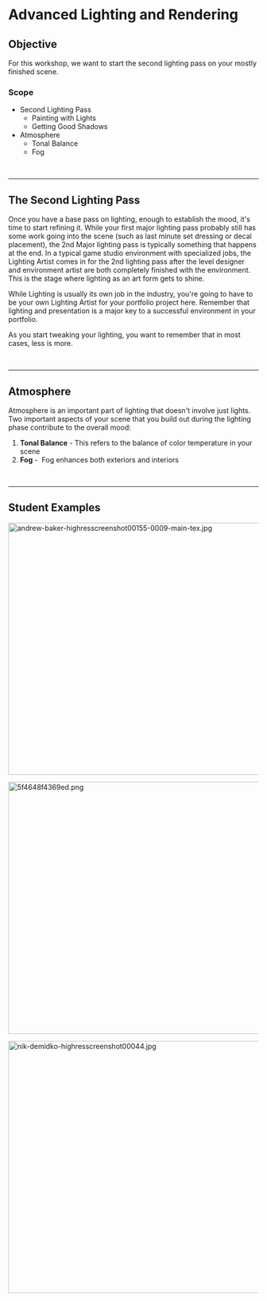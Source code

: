 # Advanced Lighting and Rendering

<h2>Objective</h2>
<p>For this workshop, we want to start the second lighting pass on your mostly finished scene.</p>
<h3>Scope</h3>
<ul>
<li>Second Lighting Pass
<ul>
<li>Painting with Lights</li>
<li>Getting Good Shadows</li>
</ul>
</li>
<li>Atmosphere<br>
<ul>
<li>Tonal Balance</li>
<li>Fog</li>
</ul>
</li>
</ul>
<p>&nbsp;</p>
<hr>
<h2>The Second Lighting Pass</h2>
<p>Once you have a base pass on lighting, enough to establish the mood, it's time to start refining it. While your first major lighting pass probably still has some work going into the scene (such as last minute set dressing or decal placement), the 2nd Major lighting pass is typically something that happens at the end. In a typical game studio environment with specialized jobs, the Lighting Artist comes in for the 2nd lighting pass after the level designer and environment artist are both completely finished with the environment. This is the stage where lighting as an art form gets to shine.</p>
<p>While Lighting is usually its own job in the industry, you're going to have to be your own Lighting Artist for your portfolio project here. Remember that lighting and presentation is a major key to a successful environment in your portfolio.</p>
<p>As you start tweaking your lighting, you want to remember that in most cases, less is more.</p>
<p>&nbsp;</p>
<hr>
<h2>Atmosphere</h2>
<p>Atmosphere is an important part of lighting that doesn't involve just lights. Two important aspects of your scene that you build out during the lighting phase contribute to the overall mood:</p>
<ol>
<li>
<strong>Tonal Balance</strong> - This refers to the balance of color temperature in your scene</li>
<li>
<strong>Fog</strong> -&nbsp; Fog enhances both exteriors and interiors</li>
</ol>
<p>&nbsp;</p>
<hr>
<h2>Student Examples</h2>
<p><img src="https://vertexschool.instructure.com/courses/18/files/977/preview?verifier=5OvX3sGk6wbcv3SyoBgQThtHxhXTkZJZBxt89vEy" alt="andrew-baker-highresscreenshot00155-0009-main-tex.jpg" width="900" height="506" data-api-endpoint="https://vertexschool.instructure.com/api/v1/courses/18/files/977" data-api-returntype="File"></p>
<p><img src="https://vertexschool.instructure.com/courses/18/files/978/preview?verifier=d8Mpxcphg6hAsl0ju0sZs9JJciCIKIOivqmHieV9" alt="5f4648f4369ed.png" width="900" height="506" data-api-endpoint="https://vertexschool.instructure.com/api/v1/courses/18/files/978" data-api-returntype="File"></p>
<p><img src="https://vertexschool.instructure.com/courses/18/files/979/preview?verifier=9rG8N6fbi3RWoUImFuNHX837AvCgoz0ohqeOGg1H" alt="nik-demidko-highresscreenshot00044.jpg" width="900" height="506" data-api-endpoint="https://vertexschool.instructure.com/api/v1/courses/18/files/979" data-api-returntype="File"></p>